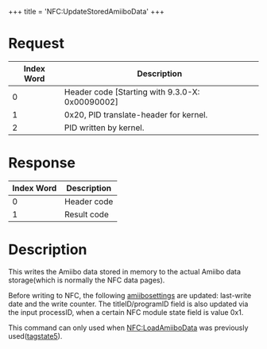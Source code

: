 +++
title = 'NFC:UpdateStoredAmiiboData'
+++

# Request

| Index Word | Description                                       |
|------------|---------------------------------------------------|
| 0          | Header code \[Starting with 9.3.0-X: 0x00090002\] |
| 1          | 0x20, PID translate-header for kernel.            |
| 2          | PID written by kernel.                            |

# Response

| Index Word | Description |
|------------|-------------|
| 0          | Header code |
| 1          | Result code |

# Description

This writes the Amiibo data stored in memory to the actual Amiibo data
storage(which is normally the NFC data pages).

Before writing to NFC, the following [amiibosettings](Amiibo "wikilink")
are updated: last-write date and the write counter. The
titleID/programID field is also updated via the input processID, when a
certain NFC module state field is value 0x1.

This command can only used when
[NFC:LoadAmiiboData](NFC:LoadAmiiboData "wikilink") was previously
used([tagstate5](NFC:GetTagState "wikilink")).

